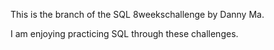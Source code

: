 This is the branch of the SQL 8weekschallenge by Danny Ma.

I am enjoying practicing SQL through these challenges. 
